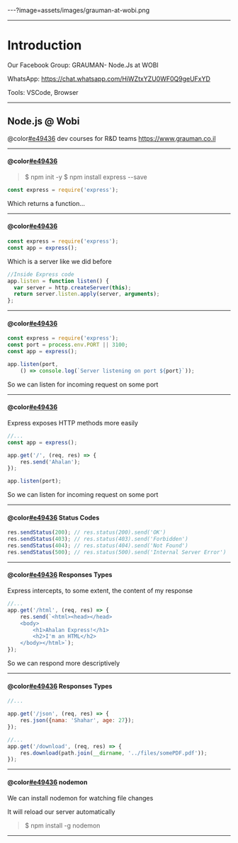 ---?image=assets/images/grauman-at-wobi.png

---
# Introduction

Our Facebook Group: 
GRAUMAN- Node.Js at WOBI

WhatsApp:
https://chat.whatsapp.com/HiWZtxYZU0WF0Q9geUFxYD

Tools: 
VSCode, Browser

---

## Node.js @ Wobi

@color[#e49436](GRAUMAN) dev courses for R&D teams
https://www.grauman.co.il

---
#### @color[#e49436](Express)

> $ npm init -y
> $ npm install express --save

```js
const express = require('express');
```
Which returns a function...

---
#### @color[#e49436](Express)

```js
const express = require('express');
const app = express();
```
Which is a server like we did before
```js
//Inside Express code
app.listen = function listen() {
  var server = http.createServer(this);
  return server.listen.apply(server, arguments);
};
```

---
#### @color[#e49436](Express)

```js
const express = require('express');
const port = process.env.PORT || 3100;
const app = express();

app.listen(port, 
    () => console.log(`Server listening on port ${port}`));

```
So we can listen for incoming request on some port

---
#### @color[#e49436](Express)

Express exposes HTTP methods more easily

```js
//...
const app = express();

app.get('/', (req, res) => {
    res.send('Ahalan');
});

app.listen(port);
```
So we can listen for incoming request on some port

---
#### @color[#e49436](Express) Status Codes

```js
res.sendStatus(200); // res.status(200).send('OK')
res.sendStatus(403); // res.status(403).send('Forbidden')
res.sendStatus(404); // res.status(404).send('Not Found')
res.sendStatus(500); // res.status(500).send('Internal Server Error')
```
---
#### @color[#e49436](Express) Responses Types

Express intercepts, to some extent, the content of my response

```js
//...
app.get('/html', (req, res) => {
    res.send(`<html><head></head>
    <body>
        <h1>Ahalan Express!</h1>
        <h2>I'm an HTML</h2>
    </body></html>`);
});

```
So we can respond more descriptively

---
#### @color[#e49436](Express) Responses Types

```js
//...

app.get('/json', (req, res) => {
    res.json({nama: 'Shahar', age: 27});
});

//...
app.get('/download', (req, res) => {
    res.download(path.join(__dirname, '../files/somePDF.pdf'));
});

```

---
#### @color[#e49436](Express) nodemon

We can install nodemon for watching file changes 

It will reload our server automatically

> $ npm install -g nodemon

---


